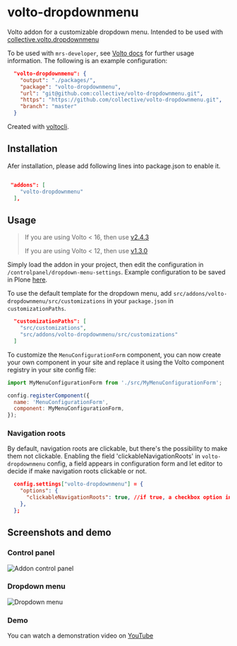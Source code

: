 # volto-dropdownmenu

Volto addon for a customizable dropdown menu.
Intended to be used with [collective.volto.dropdownmenu](https://github.com/collective/collective.volto.dropdownmenu)

To be used with ``mrs-developer``, see [Volto docs](https://6.docs.plone.org/volto/development/add-ons/install-an-add-on-dev-18.html#configure-mrs-developer) for further usage information. The following is an example configuration:

```json
  "volto-dropdownmenu": {
    "output": "./packages/",
    "package": "volto-dropdownmenu",
    "url": "git@github.com:collective/volto-dropdownmenu.git",
    "https": "https://github.com/collective/volto-dropdownmenu.git",
    "branch": "master"
  }
```

Created with [voltocli](https://github.com/nzambello/voltocli).

## Installation

Afer installation, please add following lines into package.json to enable it.

```json

 "addons": [
    "volto-dropdownmenu"
  ],

```

## Usage

> If you are using Volto < 16, then use [v2.4.3](https://github.com/collective/volto-dropdownmenu/tree/v2.4.3)
>
> If you are using Volto < 12, then use [v1.3.0](https://github.com/collective/volto-dropdownmenu/tree/v1.3.0)

Simply load the addon in your project, then edit the configuration in `/controlpanel/dropdown-menu-settings`.
Example configuration to be saved in Plone [here](./menuConfigurationExample.json).

To use the default template for the dropdown menu, add `src/addons/volto-dropdownmenu/src/customizations` in your `package.json` in `customizationPaths`.

```json
  "customizationPaths": [
    "src/customizations",
    "src/addons/volto-dropdownmenu/src/customizations"
  ]
```

To customize the `MenuConfigurationForm` component, you can now create your own component in your site and replace it using the Volto component registry in your site config file:

```javascript
import MyMenuConfigurationForm from './src/MyMenuConfigurationForm';

config.registerComponent({
  name: 'MenuConfigurationForm',
  component: MyMenuConfigurationForm,
});
```

### Navigation roots

By default, navigation roots are clickable, but there's the possibility to make them not clickable.
Enabling the field 'clickableNavigationRoots' in ``volto-dropdownmenu`` config, a field appears in configuration form and let editor to decide if make navigation roots clickable or not.

```json
  config.settings["volto-dropdownmenu"] = {
    "options": {
      "clickableNavigationRoots": true, //if true, a checkbox option in dropdown menu appears
    },
  };
```

## Screenshots and demo

### Control panel

![Addon control panel](./docs/controlpanel.png)

### Dropdown menu

![Dropdown menu](./docs/dropdown-menu.png)

### Demo

You can watch a demonstration video on [YouTube](https://youtu.be/p2xBpTou26M)
